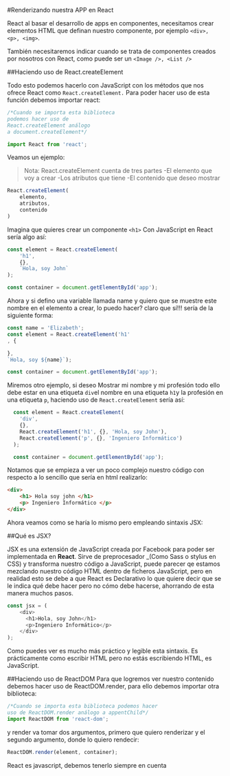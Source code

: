 
#Renderizando nuestra APP en React

React al basar el desarrollo de apps en componentes, necesitamos crear elementos HTML que definan nuestro componente, por ejemplo `<div>, <p>, <img>`.

También necesitaremos indicar cuando se trata de componentes creados por nosotros con React, como puede ser un `<Image />, <List />`

##Haciendo uso de React.createElement

Todo esto podemos hacerlo con JavaScript con los métodos que nos ofrece React como `React.createElement.` Para poder hacer uso de esta función debemos importar react:
```javascript
/*Cuando se importa esta biblioteca
podemos hacer uso de 
React.createElement análogo 
a document.createElement*/

import React from 'react'; 
```
Veamos un ejemplo:

>Nota: React.createElement cuenta de tres partes
-El elemento que voy a crear
-Los atributos que tiene
-El contenido que deseo mostrar
```javascript
React.createElement(
    elemento,
    atributos,
    contenido
)
```

Imagina que quieres crear un componente `<h1>` Con JavaScript en React sería algo así:

>

```javascript
const element = React.createElement(
    'h1', 
    {}, 
    `Hola, soy John`
);

const container = document.getElementById('app');
```

Ahora y si defino una variable llamada name y quiero que se muestre este nombre en el elemento a crear, lo puedo hacer? claro que sí!!! sería de la siguiente forma:

```javascript
const name = 'Elizabeth';
const element = React.createElement('h1'
, {

}, 
`Hola, soy ${name}`);

const container = document.getElementById('app');
```

Miremos otro ejemplo, si deseo Mostrar mi nombre y mi profesión todo ello debe estar en una etiqueta `div`el nombre en una etiqueta `h1`y la profesión en una etiqueta `p`, haciendo uso de `React.createElement` sería así:

```javascript
  const element = React.createElement(
    'div',
    {},
    React.createElement('h1', {}, 'Hola, soy John'),
    React.createElement('p', {}, 'Ingeniero Informático')
  );

  const container = document.getElementById('app');
```

Notamos que se empieza a ver un poco complejo nuestro código con respecto a lo sencillo que sería en html realizarlo: 
```html
<div>
    <h1> Hola soy john </h1>
    <p> Ingeniero Informático </p>
</div>
```

Ahora veamos como se haría lo mismo pero empleando sintaxis JSX:

##Qué es JSX?

JSX es una extensión de JavaScript creada por Facebook para poder ser implementada en **React**. Sirve de preprocesador _(Como Sass o stylus en CSS) y transforma nuestro código a JavaScript, puede parecer qe estamos mezclando nuestro código HTML dentro de ficheros JavaScript, pero en realidad esto se debe a que React es Declarativo lo que quiere decir que se le indica qué debe hacer pero no cómo debe hacerse, ahorrando de esta manera muchos pasos.

```javascript
const jsx = (
    <div>
      <h1>Hola, soy John</h1>
      <p>Ingeniero Informático</p>
    </div>
);
```
Como puedes ver es mucho más práctico y legible esta sintaxis. Es prácticamente como escribir HTML pero no estás escribiendo HTML, es JavaScript.

##Haciendo uso de ReactDOM
Para que logremos ver nuestro contenido debemos hacer uso de ReactDOM.render, para ello debemos importar otra biblioteca:

```javascript
/*Cuando se importa esta biblioteca podemos hacer 
uso de ReactDOM.render análogo a appentChild*/
import ReactDOM from 'react-dom'; 
```
y render va tomar dos argumentos, primero que quiero renderizar y el segundo argumento, donde lo quiero rendecir:

```javascript
ReactDOM.render(element, container);
```

React es javascript, debemos tenerlo siempre en cuenta



